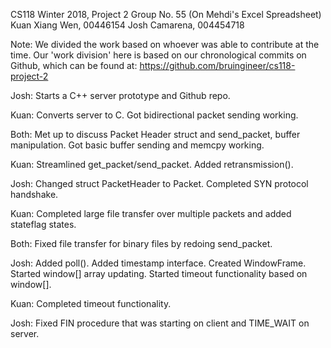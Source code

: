 CS118 Winter 2018, Project 2
Group No. 55 (On Mehdi's Excel Spreadsheet)
Kuan Xiang Wen, 00446154
Josh Camarena, 004454718

Note: We divided the work based on whoever was able to contribute at the time.
Our 'work division' here is based on our chronological commits on Github, which can be found at:
https://github.com/bruingineer/cs118-project-2

Josh: Starts a C++ server prototype and Github repo.

Kuan: Converts server to C. Got bidirectional packet sending working.

Both: Met up to discuss Packet Header struct and send_packet, buffer manipulation. Got basic buffer sending and memcpy working.

Kuan: Streamlined get_packet/send_packet. Added retransmission().

Josh: Changed struct PacketHeader to Packet. Completed SYN protocol handshake.

Kuan: Completed large file transfer over multiple packets and added stateflag states.

Both: Fixed file transfer for binary files by redoing send_packet.

Josh: Added poll(). Added timestamp interface. Created WindowFrame.  Started window[] array updating. Started timeout functionality based on window[].

Kuan: Completed timeout functionality.

Josh: Fixed FIN procedure that was starting on client and TIME_WAIT on server.
